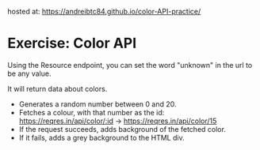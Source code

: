 hosted at: https://andreibtc84.github.io/color-API-practice/

# Exercise: Color API

Using the Resource endpoint, you can set the word "unknown" in the url to be any value.

It will return data about colors.

- Generates a random number between 0 and 20.
- Fetches a colour, with that number as the id: https://reqres.in/api/color/:id -> https://reqres.in/api/color/15
- If the request succeeds, adds background of the fetched color.
- If it fails, adds a grey background to the HTML div.
